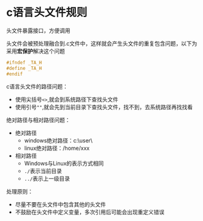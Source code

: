 # c语言头文件规则

头文件暴露接口，方便调用

头文件会被预处理融合到.c文件中，这样就会产生头文件的重复包含问题，以下为采用**宏保护**解决这个问题

```c++
#ifndef _TA_H
#define _TA_H
#endif
```

c语言头文件的路径问题：
- 使用尖括号`<>`,就会到系统路径下查找头文件
- 使用引号`""`,就会先到当前目录下查找头文件，找不到，去系统路径再找找看

绝对路径与相对路径问题：
- 绝对路径
  - windows绝对路径：c:\user\
  - linux绝对路径：/home/xxx
- 相对路径
  - Windows与Linux的表示方式相同
  - `./`表示当前目录
  - `../`表示上一级目录

处理原则：
- 尽量不要在头文件中包含其他的头文件
- 不鼓励在头文件中定义变量，多次引用后可能会出现重定义错误